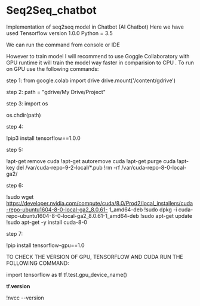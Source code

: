 # Seq2Seq_chatbot
Implementation of seq2seq  model in Chatbot (AI Chatbot)
Here we have used Tensorflow version 1.0.0
Python = 3.5

We can run the command from console or IDE

However to train model I will recommend to use Goggle Collaboratory with GPU runtime it will train the model way faster in comparision to CPU .
To run on GPU use the following commands:

step 1: 
from google.colab import drive
drive.mount('/content/gdrive')
        
step 2: 
path =  "gdrive/My Drive/Project"

step 3: 
import os

os.chdir(path)
        
step 4: 

!pip3 install tensorflow==1.0.0

step 5: 

!apt-get remove cuda
!apt-get autoremove cuda
!apt-get purge cuda
!apt-key del /var/cuda-repo-9-2-local/*.pub
!rm -rf /var/cuda-repo-8-0-local-ga2/
        
step 6: 

!sudo wget https://developer.nvidia.com/compute/cuda/8.0/Prod2/local_installers/cuda-repo-ubuntu1604-8-0-local-ga2_8.0.61-               1_amd64-deb
!sudo dpkg -i cuda-repo-ubuntu1604-8-0-local-ga2_8.0.61-1_amd64-deb
!sudo apt-get update
!sudo apt-get -y install cuda-8-0
        
step 7: 

!pip install tensorflow-gpu==1.0

TO CHECK THE VERSION OF GPU, TENSORFLOW AND CUDA RUN THE FOLLOWING COMMAND:

import tensorflow as tf
tf.test.gpu_device_name()

tf.__version__

!nvcc --version
